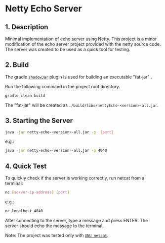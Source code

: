 # Netty Echo Server

## 1. Description

Minimal implementation of echo server using Netty.
This project is a minor modification of the echo server project provided with the netty source code.
The server was created to be used as a quick tool for testing.


## 2. Build

The gradle [`shadowJar`](https://imperceptiblethoughts.com/shadow/) plugin is used for building an executable "fat-jar" .

Run the following command in the project root directory.
````bash
gradle clean build
````

The "fat-jar" will be created as `./build/libs/nettyEcho-<version>-all.jar`.


## 3. Starting the Server

````bash
java -jar netty-echo-<version>-all.jar -p  [port]
````
e.g.:
````bash
java -jar netty-echo-<version>-all.jar -p 4040
````


## 4. Quick Test

To quickly check if the server is working correctly, run netcat from a terminal:
````bash
nc [server-ip-address] [port]
````
e.g.:
````bash
nc localhost 4040
````

After connecting to the server, type a message and press ENTER.
The server should echo the message to the terminal.

Note: The project was tested only with [`GNU netcat`](http://netcat.sourceforge.net/).